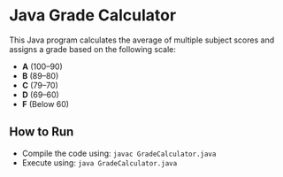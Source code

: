 # Java Grade Calculator

This Java program calculates the average of multiple subject scores and assigns a grade based on the following scale:

- **A** (100–90)
- **B** (89–80)
- **C** (79–70)
- **D** (69–60)
- **F** (Below 60)

## How to Run
- Compile the code using: `javac GradeCalculator.java`
- Execute using: `java GradeCalculator.java`

